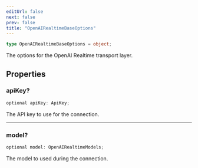```yaml
---
editUrl: false
next: false
prev: false
title: "OpenAIRealtimeBaseOptions"
---
```


```ts
type OpenAIRealtimeBaseOptions = object;
```

The options for the OpenAI Realtime transport layer.

## Properties

### apiKey?

```ts
optional apiKey: ApiKey;
```

The API key to use for the connection.

***

### model?

```ts
optional model: OpenAIRealtimeModels;
```

The model to used during the connection.
